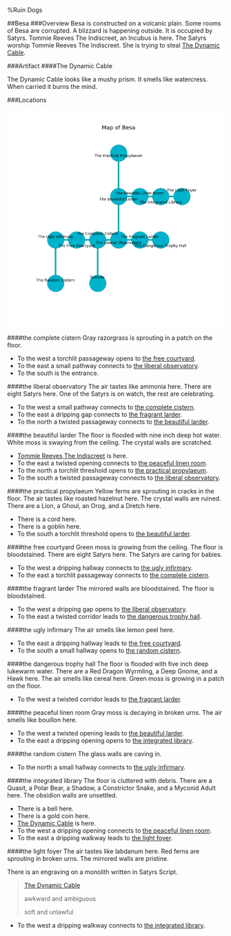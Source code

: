 %Ruin Dogs

##Besa
###Overview
Besa is constructed on a volcanic plain. Some rooms of Besa are corrupted. A blizzard is happening outside. It is occupied by Satyrs. <a name="Tommie-Reeves-The-Indiscreet"></a>Tommie Reeves The Indiscreet, an Incubus is here. The Satyrs worship Tommie Reeves The Indiscreet. She  is trying to steal [The Dynamic Cable](#The-Dynamic-Cable). 



###Artifact
####<a name="The-Dynamic-Cable"></a>The Dynamic Cable


The Dynamic Cable looks like a mushy prism. It smells like watercress. When carried it burns the mind. 





###Locations


![](../v2/images/Besa.png)

####<a name="the-complete-cistern"></a>the complete cistern
Gray razorgrass is sprouting in a patch on the floor. 



* To the west a torchlit passageway opens to [the free courtyard](#the-free-courtyard).
* To the east a small pathway connects to [the liberal observatory](#the-liberal-observatory).
* To the south is the entrance.


####<a name="the-liberal-observatory"></a>the liberal observatory
The air tastes like ammonia here. There are eight Satyrs here. One of the Satyrs is on watch, the rest are celebrating. 



* To the west a small pathway connects to [the complete cistern](#the-complete-cistern).
* To the east a dripping gap connects to [the fragrant larder](#the-fragrant-larder).
* To the north a twisted passageway connects to [the beautiful larder](#the-beautiful-larder).


####<a name="the-beautiful-larder"></a>the beautiful larder
The floor is flooded with nine inch deep hot water. White moss is swaying from the ceiling. The crystal walls are scratched. 



* [Tommie Reeves The Indiscreet](#Tommie-Reeves-The-Indiscreet) is here.
* To the east a twisted opening connects to [the peaceful linen room](#the-peaceful-linen-room).
* To the north a torchlit threshold opens to [the practical propylaeum](#the-practical-propylaeum).
* To the south a twisted passageway connects to [the liberal observatory](#the-liberal-observatory).


####<a name="the-practical-propylaeum"></a>the practical propylaeum
Yellow ferns are sprouting in cracks in the floor. The air tastes like roasted hazelnut here. The crystal walls are ruined. There are a Lion, a Ghoul, an Orog, and a Dretch here. 



* There is a cord here.
* There is a goblin here.
* To the south a torchlit threshold opens to [the beautiful larder](#the-beautiful-larder).


####<a name="the-free-courtyard"></a>the free courtyard
Green moss is growing from the ceiling. The floor is bloodstained. There are eight Satyrs here. The Satyrs are caring for babies. 



* To the west a dripping hallway connects to [the ugly infirmary](#the-ugly-infirmary).
* To the east a torchlit passageway connects to [the complete cistern](#the-complete-cistern).


####<a name="the-fragrant-larder"></a>the fragrant larder
The mirrored walls are bloodstained. The floor is bloodstained. 



* To the west a dripping gap opens to [the liberal observatory](#the-liberal-observatory).
* To the east a twisted corridor leads to [the dangerous trophy hall](#the-dangerous-trophy-hall).


####<a name="the-ugly-infirmary"></a>the ugly infirmary
The air smells like lemon peel here. 



* To the east a dripping hallway leads to [the free courtyard](#the-free-courtyard).
* To the south a small hallway opens to [the random cistern](#the-random-cistern).


####<a name="the-dangerous-trophy-hall"></a>the dangerous trophy hall
The floor is flooded with five inch deep lukewarm water. There are a Red Dragon Wyrmling, a Deep Gnome, and a Hawk here. The air smells like cereal here. Green moss is growing in a patch on the floor. 



* To the west a twisted corridor leads to [the fragrant larder](#the-fragrant-larder).


####<a name="the-peaceful-linen-room"></a>the peaceful linen room
Gray moss is decaying in broken urns. The air smells like bouillon here. 



* To the west a twisted opening leads to [the beautiful larder](#the-beautiful-larder).
* To the east a dripping opening opens to [the integrated library](#the-integrated-library).


####<a name="the-random-cistern"></a>the random cistern
The glass walls are caving in. 



* To the north a small hallway connects to [the ugly infirmary](#the-ugly-infirmary).


####<a name="the-integrated-library"></a>the integrated library
The floor is cluttered with debris. There are a Quasit, a Polar Bear, a Shadow, a Constrictor Snake, and a Myconid Adult here. The obsidion walls are unsettled. 



* There is a bell here.
* There is a gold coin here.
* [The Dynamic Cable](#The-Dynamic-Cable) is here.
* To the west a dripping opening connects to [the peaceful linen room](#the-peaceful-linen-room).
* To the east a dripping walkway leads to [the light foyer](#the-light-foyer).


####<a name="the-light-foyer"></a>the light foyer
The air tastes like labdanum here. Red ferns are sprouting in broken urns. The mirrored walls are pristine. 

There is an engraving on a monolith written in Satyrs Script. 

> [The Dynamic Cable](#The-Dynamic-Cable)
>
> awkward and ambiguous
>
> soft and unlawful
>


* To the west a dripping walkway connects to [the integrated library](#the-integrated-library).



